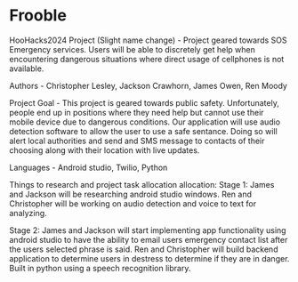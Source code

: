 # Frooble
HooHacks2024 Project (Slight name change) - Project geared towards SOS Emergency services. Users will be able to discretely get help when encountering dangerous situations where direct usage of cellphones is not available.

Authors - Christopher Lesley, Jackson Crawhorn, James Owen, Ren Moody

Project Goal - This project is geared towards public safety. Unfortunately, people end up in positions where they need help but cannot use their mobile device due to dangerous conditions. Our application will use audio detection software to allow the user to use a safe sentance. Doing so will alert local authorities and send and SMS message to contacts of their choosing along with their location with live updates.

Languages - Android studio, Twilio, Python

Things to research and project task allocation allocation:
Stage 1:
James and Jackson will be researching android studio windows.
Ren and Christopher will be working on audio detection and voice to text for analyzing.

Stage 2: 
James and Jackson will start implementing app functionality using android studio to have the ability to email users emergency contact list after the users selected phrase is said.
Ren and Christopher will build backend application to determine users in destress to determine if they are in danger. Built in python using a speech recognition library.
